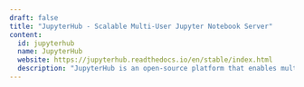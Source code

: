 ```yaml
---
draft: false
title: "JupyterHub - Scalable Multi-User Jupyter Notebook Server"
content:
  id: jupyterhub
  name: JupyterHub
  website: https://jupyterhub.readthedocs.io/en/stable/index.html
  description: "JupyterHub is an open-source platform that enables multi-user access to Jupyter Notebooks, making it ideal for classrooms, research teams, and enterprise data science groups."
---
```

